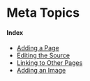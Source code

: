 # Meta Topics

#### Index
- [Adding a Page](/lab-wiki/meta/adding-a-page.md)
- [Editing the Source](/lab-wiki/meta/editing-the-source.md)
- [Linking to Other Pages](/lab-wiki/meta/linking-to-other-pages.md)
- [Adding an Image](/lab-wiki/meta/adding-an-image.md)